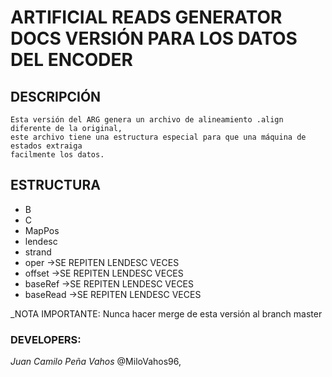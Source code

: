 # ARTIFICIAL READS GENERATOR DOCS VERSIÓN PARA LOS DATOS DEL ENCODER

## DESCRIPCIÓN
    Esta versión del ARG genera un archivo de alineamiento .align diferente de la original,
    este archivo tiene una estructura especial para que una máquina de estados extraiga
    facilmente los datos.

## ESTRUCTURA
- B
- C
- MapPos
- lendesc
- strand
- oper         ->SE REPITEN LENDESC VECES
- offset       ->SE REPITEN LENDESC VECES
- baseRef      ->SE REPITEN LENDESC VECES
- baseRead     ->SE REPITEN LENDESC VECES

_NOTA IMPORTANTE: Nunca hacer merge de esta versión al branch master

### DEVELOPERS:
_Juan Camilo Peña Vahos_ @MiloVahos96,

